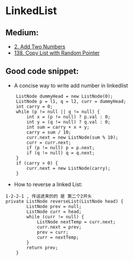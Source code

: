 # LinkedList

## 



## Medium:

* [2. Add Two Numbers](https://leetcode.com/problems/lru-cache/)
* [138. Copy List with Random Pointer](https://leetcode.com/problems/copy-list-with-random-pointer/)





## Good code snippet:

* A concise way to write add number in linkedlist

```text
    ListNode dummyHead = new ListNode(0);
    ListNode p = l1, q = l2, curr = dummyHead;
    int carry = 0;
    while (p != null || q != null) {
        int x = (p != null) ? p.val : 0;
        int y = (q != null) ? q.val : 0;
        int sum = carry + x + y;
        carry = sum / 10;
        curr.next = new ListNode(sum % 10);
        curr = curr.next;
        if (p != null) p = p.next;
        if (q != null) q = q.next;
    }
    if (carry > 0) {
        curr.next = new ListNode(carry);
    }
```

* How to reverse a linked List:

```text
1-2-2-1 , 传送进来的的 是 第二个2开头
private ListNode reverseList(ListNode head) {
        ListNode prev = null;
        ListNode curr = head;
        while (curr != null) {
            ListNode nextTemp = curr.next;
            curr.next = prev;
            prev = curr;
            curr = nextTemp;
        }
        return prev;
    }
```



